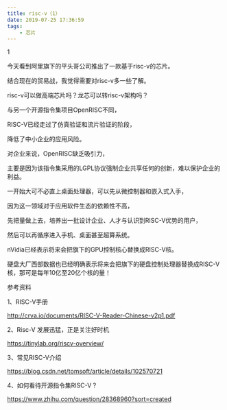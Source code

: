 ```yaml
---
title: risc-v（1）
date: 2019-07-25 17:36:59
tags:
	- 芯片
---
```


1

今天看到阿里旗下的平头哥公司推出了一款基于risc-v的芯片。

结合现在的贸易战，我觉得需要对risc-v多一些了解。



risc-v可以做高端芯片吗？龙芯可以转risc-v架构吗？

与另一个开源指令集项目OpenRISC不同，

RISC-V已经走过了仿真验证和流片验证的阶段，

降低了中小企业的应用风险。

对企业来说，OpenRISC缺乏吸引力，

主要是因为该指令集采用的LGPL协议强制企业共享任何的创新，难以保护企业的利益。

一开始大可不必直上桌面处理器，可以先从微控制器和嵌入式入手，

因为这一领域对于应用软件生态的依赖性不高，

先把量做上去，培养出一批设计企业、人才与认识到RISC-V优势的用户，

然后可以再循序进入手机、桌面甚至超算系统。



nVidia已经表示将来会把旗下的GPU控制核心替换成RISC-V核。

硬盘大厂西部数据也已经明确表示将来会把旗下的硬盘控制处理器替换成RISC-V核，那可是每年10亿至20亿个核的量！



参考资料

1、RISC-V手册

http://crva.io/documents/RISC-V-Reader-Chinese-v2p1.pdf

2、Risc-V 发展迅猛，正是关注好时机

https://tinylab.org/riscv-overview/

3、常见RISC-V介绍

https://blog.csdn.net/tomsoft/article/details/102570721

4、如何看待开源指令集RISC-V ?

https://www.zhihu.com/question/28368960?sort=created